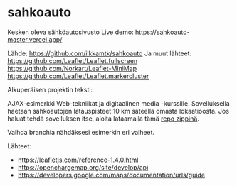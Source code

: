 # sahkoauto


Kesken oleva sähköautosivusto
Live demo: https://sahkoauto-master.vercel.app/



Lähde: https://github.com/ilkkamtk/sahkoauto
Ja muut lähteet:
https://github.com/Leaflet/Leaflet.fullscreen
https://github.com/Norkart/Leaflet-MiniMap
https://github.com/Leaflet/Leaflet.markercluster

Alkuperäisen projektin teksti:



AJAX-esimerkki Web-tekniikat ja digitaalinen media -kurssille. Sovelluksella haetaan sähköautojen latauspisteet 10 km säteellä omasta lokaatioosta. Jos haluat tehdä sovelluksen itse, aloita lataamalla tämä [repo zippinä](https://github.com/ilkkamtk/sahkoauto/archive/master.zip).

Vaihda branchia nähdäksesi esimerkin eri vaiheet.

Lähteet:
  - https://leafletjs.com/reference-1.4.0.html
  - https://openchargemap.org/site/develop/api
  - https://developers.google.com/maps/documentation/urls/guide
